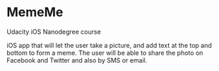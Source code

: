 # MemeMe
Udacity iOS Nanodegree course

iOS app that will let the user take a picture, and add text at the top and bottom to form a meme. The user will be able to share the photo on Facebook and Twitter and also by SMS or email.
